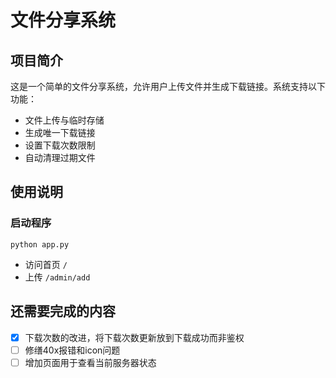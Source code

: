 # 文件分享系统
## 项目简介
这是一个简单的文件分享系统，允许用户上传文件并生成下载链接。系统支持以下功能：

- 文件上传与临时存储
- 生成唯一下载链接
- 设置下载次数限制
- 自动清理过期文件


## 使用说明
### 启动程序
```
python app.py
```

- 访问首页 `/`
- 上传 `/admin/add`


## 还需要完成的内容
- [X] 下载次数的改进，将下载次数更新放到下载成功而非鉴权
- [ ] 修缮40x报错和icon问题
- [ ] 增加页面用于查看当前服务器状态
